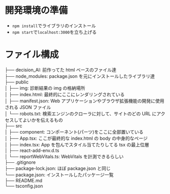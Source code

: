 # 開発環境の準備

- `npm install`でライブラリのインストール
- `npm start`で`localhost:3000`を立ち上げる

# ファイル構成

├── decision_AI: 前作ってた html ベースのファイル達  
├── node_modules: package.json を元にインストールしたライブラリ達  
├── public  
│ ├── img: 診断結果の img の格納場所  
│ ├── index.html: 最終的にここにレンダリングされている  
│ ├── manifest.json: Web アプリケーションやブラウザ拡張機能の開発に使用される JSON ファイル  
│ └── robots.txt: 検索エンジンのクローラに対して、サイトのどの URL にアクセスしてよいかを伝えるもの  
├── src  
│ ├── component: コンポーネント(パーツ)をここに全部置いている  
│ ├── App.tsx: ここが最終的な index.html の body の中身的なページ  
│ ├── index.tsx: App を包んでスタイル当てたりしてる tsx の最上位層  
│ ├── react-add-env.d.ts  
│ └── reportWebVitals.ts: WebVitals を計測できるらしい  
├── .gitignore  
├── package-lock.json: ほぼ package.json と同じ  
└── package.json: インストールしたパッケージ一覧  
├── README.md  
└── tsconfig.json
